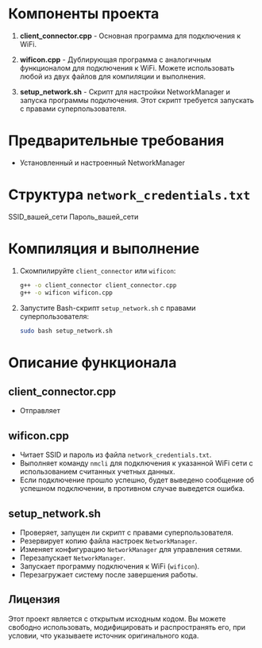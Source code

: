 # Компоненты проекта

1. **client_connector.cpp** - Основная программа для подключения к WiFi.

2. **wificon.cpp** - Дублирующая программа с аналогичным функционалом для подключения к WiFi. Можете использовать любой из двух файлов для компиляции и выполнения.

3. **setup_network.sh** - Скрипт для настройки NetworkManager и запуска программы подключения. Этот скрипт требуется запускать с правами суперпользователя.

# Предварительные требования

- Установленный и настроенный NetworkManager

# Структура `network_credentials.txt`

SSID_вашей_сети
Пароль_вашей_сети


# Компиляция и выполнение

1. Скомпилируйте `client_connector` или `wificon`:

   ```bash
   g++ -o client_connector client_connector.cpp
   g++ -o wificon wificon.cpp
   ```

2. Запустите Bash-скрипт `setup_network.sh` с правами суперпользователя:

   ```bash
   sudo bash setup_network.sh
   ```

# Описание функционала

## client_connector.cpp 

- Отправляет
  
## wificon.cpp

- Читает SSID и пароль из файла `network_credentials.txt`.
- Выполняет команду `nmcli` для подключения к указанной WiFi сети  с использованием считанных учетных данных.
- Если подключение прошло успешно, будет выведено сообщение об успешном подключении, в противном случае выведется ошибка.

## setup_network.sh

- Проверяет, запущен ли скрипт с правами суперпользователя.
- Резервирует копию файла настроек `NetworkManager`.
- Изменяет конфигурацию `NetworkManager` для управления сетями.
- Перезапускает `NetworkManager`.
- Запускает программу подключения к WiFi (`wificon`).
- Перезагружает систему после завершения работы.
  
## Лицензия

Этот проект является с открытым исходным кодом. Вы можете свободно использовать, модифицировать и распространять его, при условии, что указываете источник оригинального кода.
